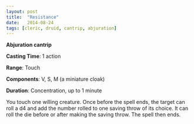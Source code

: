 ```yaml
---
layout: post
title:  "Resistance"
date:   2014-08-24
tags: [cleric, druid, cantrip, abjuration]
---
```


**Abjuration cantrip**

**Casting Time**: 1 action

**Range**: Touch

**Components**: V, S, M (a miniature cloak)

**Duration**: Concentration, up to 1 minute

You touch one willing creature. Once before the spell ends, the target can roll a d4 and add the number rolled to one saving throw of its choice. It can roll the die before or after making the saving throw. The spell then ends.
